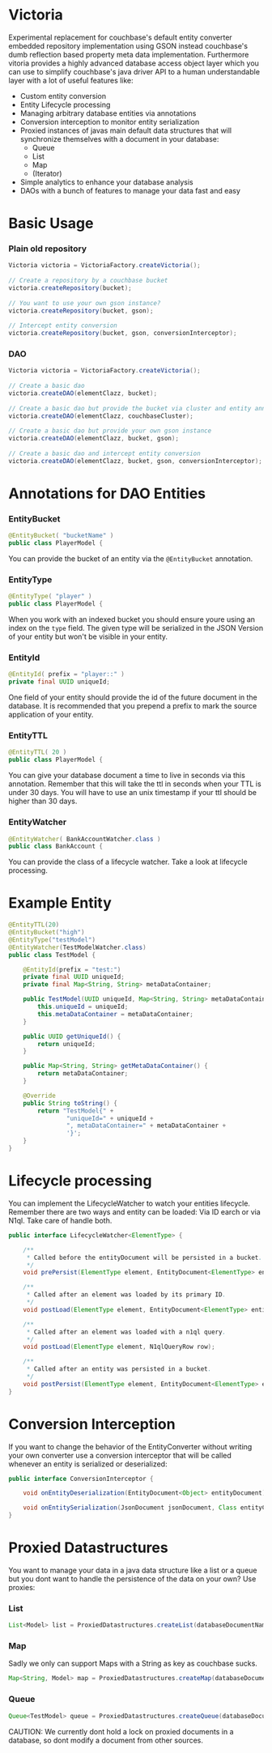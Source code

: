 # Victoria

Experimental replacement for couchbase's default entity converter embedded repository implementation using GSON instead
couchbase's dumb reflection based property meta data implementation. Furthermore vitoria provides
a highly advanced database access object layer which you can use to simplify couchbase's java driver 
API to a human understandable layer with a lot of useful features like:
- Custom entity conversion
- Entity Lifecycle processing
- Managing arbitrary database entities via annotations
- Conversion interception to monitor entity serialization
- Proxied instances of javas main default data structures that will synchronize themselves with a document in your database:
    - Queue
    - List
    - Map
    - (Iterator)
- Simple analytics to enhance your database analysis
- DAOs with a bunch of features to manage your data fast and easy

# Basic Usage

### Plain old repository
```java
Victoria victoria = VictoriaFactory.createVictoria();
        
// Create a repository by a couchbase bucket
victoria.createRepository(bucket);
        
// You want to use your own gson instance?
victoria.createRepository(bucket, gson);
        
// Intercept entity conversion
victoria.createRepository(bucket, gson, conversionInterceptor);
```

### DAO
```java
Victoria victoria = VictoriaFactory.createVictoria();
        
// Create a basic dao
victoria.createDAO(elementClazz, bucket);
        
// Create a basic dao but provide the bucket via cluster and entity annotation
victoria.createDAO(elementClazz, couchbaseCluster);
        
// Create a basic dao but provide your own gson instance
victoria.createDAO(elementClazz, bucket, gson);
        
// Create a basic dao and intercept entity conversion
victoria.createDAO(elementClazz, bucket, gson, conversionInterceptor);
```

# Annotations for DAO Entities

### EntityBucket
```java 
@EntityBucket( "bucketName" ) 
public class PlayerModel {
```

You can provide the bucket of an entity via the `@EntityBucket` annotation.

### EntityType
```java 
@EntityType( "player" ) 
public class PlayerModel {
```

When you work with an indexed bucket you should ensure youre using an index on the `type` field. 
The given type will be serialized in the JSON Version of your entity but won't be visible in your entity.

### EntityId
```java 
@EntityId( prefix = "player::" )
private final UUID uniqueId;
```

One field of your entity should provide the id of the future document in the database. It is recommended
that you prepend a prefix to mark the source application of your entity.

### EntityTTL
```java 
@EntityTTL( 20 )
public class PlayerModel {
```

You can give your database document a time to live in seconds via this annotation. Remember that this
will take the ttl in seconds when your TTL is under 30 days. You will have to use an unix timestamp if
your ttl should be higher than 30 days. 

### EntityWatcher
```java 
@EntityWatcher( BankAccountWatcher.class )
public class BankAccount {
```

You can provide the class of a lifecycle watcher. Take a look at lifecycle processing.

# Example Entity
```java
@EntityTTL(20)
@EntityBucket("high")
@EntityType("testModel")
@EntityWatcher(TestModelWatcher.class)
public class TestModel {

    @EntityId(prefix = "test:")
    private final UUID uniqueId;
    private final Map<String, String> metaDataContainer;

    public TestModel(UUID uniqueId, Map<String, String> metaDataContainer) {
        this.uniqueId = uniqueId;
        this.metaDataContainer = metaDataContainer;
    }

    public UUID getUniqueId() {
        return uniqueId;
    }

    public Map<String, String> getMetaDataContainer() {
        return metaDataContainer;
    }

    @Override
    public String toString() {
        return "TestModel{" +
                "uniqueId=" + uniqueId +
                ", metaDataContainer=" + metaDataContainer +
                '}';
    }
}
```

# Lifecycle processing
You can implement the LifecycleWatcher<ElementType> to watch your entities lifecycle. Remember there
are two ways and entity can be loaded: Via ID earch or via N1ql. Take care of handle both. 
```java
public interface LifecycleWatcher<ElementType> {

    /**
     * Called before the entityDocument will be persisted in a bucket.
     */
    void prePersist(ElementType element, EntityDocument<ElementType> entityDocument);

    /**
     * Called after an element was loaded by its primary ID.
     */
    void postLoad(ElementType element, EntityDocument<ElementType> entityDocument);

    /**
     * Called after an element was loaded with a n1ql query.
     */
    void postLoad(ElementType element, N1qlQueryRow row);

    /**
     * Called after an entity was persisted in a bucket.
     */
    void postPersist(ElementType element, EntityDocument<ElementType> entityDocument);
}
```

# Conversion Interception
If you want to change the behavior of the EntityConverter without writing your own
converter use a conversion interceptor that will be called whenever an entity is 
serialized or deserialized: 
```java
public interface ConversionInterceptor {

    void onEntityDeserialization(EntityDocument<Object> entityDocument);

    void onEntitySerialization(JsonDocument jsonDocument, Class entityClass);
}
```

# Proxied Datastructures
You want to manage your data in a java data structure like a list or a queue but you dont want
to handle the persistence of the data on your own? Use proxies: 

### List
```java
List<Model> list = ProxiedDatastructures.createList(databaseDocumentName, bucket);
```

### Map
Sadly we only can support Maps with a String as key as couchbase sucks.
```java
Map<String, Model> map = ProxiedDatastructures.createMap(databaseDocumentName, bucket);
```

### Queue
```java
Queue<TestModel> queue = ProxiedDatastructures.createQueue(databaseDocumentName, bucket);
```

CAUTION: We currently dont hold a lock on proxied documents in a database, so dont modify a document from other sources.